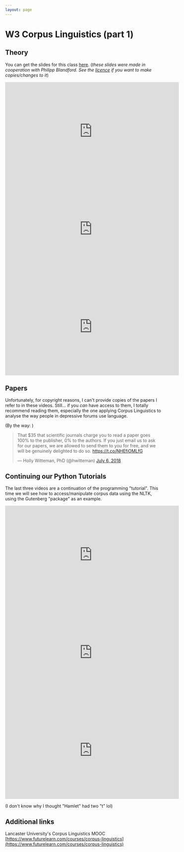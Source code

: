 ```yaml
---
layout: page
---
```



W3 Corpus Linguistics (part 1)
==============================

Theory
------

You can get the slides for this class
[here]({{site.baseurl}}/slides/03_corpus_linguistics.pdf).
(_these slides were made in cooperation with Philipp Blandford.
See the
[licence]({{site.baseurl}}) if you want to make copies/changes to it_)

<iframe width="560" height="315" src="https://www.youtube.com/embed/2QjioIGzBTc" frameborder="0" allow="accelerometer; autoplay; clipboard-write; encrypted-media; gyroscope; picture-in-picture" allowfullscreen></iframe>

<iframe width="560" height="315" src="https://www.youtube.com/embed/lml1dnkA3F4" frameborder="0" allow="accelerometer; autoplay; clipboard-write; encrypted-media; gyroscope; picture-in-picture" allowfullscreen></iframe>

<iframe width="560" height="315" src="https://www.youtube.com/embed/MOpKxGF-K6I" frameborder="0" allow="accelerometer; autoplay; clipboard-write; encrypted-media; gyroscope; picture-in-picture" allowfullscreen></iframe>


Papers
------

Unfortunately, for copyright reasons, I can't provide copies of the papers I
refer to in these videos. Still... if you _can_ have access to them, I totally
recommend reading them, especially the one applying Corpus Linguistics to
analyse the way people in depressive forums use language.

(By the way: )
<blockquote class="twitter-tweet"><p lang="en" dir="ltr">That $35 that scientific journals charge you to read a paper goes 100% to the publisher, 0% to the authors. If you just email us to ask for our papers, we are allowed to send them to you for free, and we will be genuinely delighted to do so. <a href="https://t.co/NHEfiOMLfG">https://t.co/NHEfiOMLfG</a></p>&mdash; Holly Witteman, PhD (@hwitteman) <a href="https://twitter.com/hwitteman/status/1015049411276300289?ref_src=twsrc%5Etfw">July 6, 2018</a></blockquote> <script async src="https://platform.twitter.com/widgets.js" charset="utf-8"></script>


Continuing our Python Tutorials
-------------------------------

The last three videos are a continuation of the programming "tutorial".
This time we will see how to access/manipulate corpus data using the NLTK,
using the Gutenberg "package" as an example.

<iframe width="560" height="315" src="https://www.youtube.com/embed/TgDuCInEvo0" frameborder="0" allow="accelerometer; autoplay; clipboard-write; encrypted-media; gyroscope; picture-in-picture" allowfullscreen></iframe>

<iframe width="560" height="315" src="https://www.youtube.com/embed/BzAPzuPiTgA" frameborder="0" allow="accelerometer; autoplay; clipboard-write; encrypted-media; gyroscope; picture-in-picture" allowfullscreen></iframe>

<iframe width="560" height="315" src="https://www.youtube.com/embed/GcMRhhgoap4" frameborder="0" allow="accelerometer; autoplay; clipboard-write; encrypted-media; gyroscope; picture-in-picture" allowfullscreen></iframe>


(I don't know why I thought "Hamlet" had two "t" lol)


Additional links
----------------

Lancaster University's Corpus Linguistics MOOC
[https://www.futurelearn.com/courses/corpus-linguistics](https://www.futurelearn.com/courses/corpus-linguistics)
 
